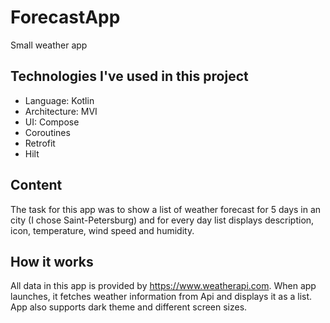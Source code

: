 # ForecastApp
Small weather app

## Technologies I've used in this project
- Language: Kotlin
- Architecture: MVI
- UI: Compose
- Coroutines
- Retrofit
- Hilt

## Content

The task for this app was to show a list of weather forecast for 5 days in an city (I chose Saint-Petersburg) and for every day list displays description, icon, temperature, wind speed and humidity.

## How it works

All data in this app is provided by https://www.weatherapi.com. When app launches, it fetches weather information from Api and displays it as a list. App also supports dark theme and different screen sizes. 
